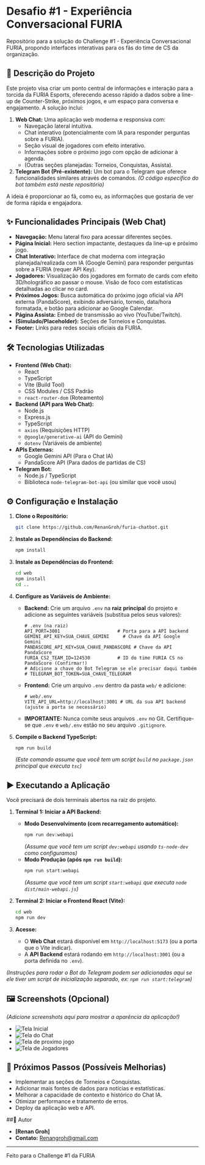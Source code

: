 # Desafio #1 - Experiência Conversacional FURIA

Repositório para a solução do Challenge #1 - Experiência Conversacional FURIA, propondo interfaces interativas para os fãs do time de CS da organização.

## 📝 Descrição do Projeto

Este projeto visa criar um ponto central de informações e interação para a torcida da FURIA Esports, oferecendo acesso rápido a dados sobre a line-up de Counter-Strike, próximos jogos, e um espaço para conversa e engajamento. A solução inclui:

1.  **Web Chat:** Uma aplicação web moderna e responsiva com:
    - Navegação lateral intuitiva.
    - Chat interativo (potencialmente com IA para responder perguntas sobre a FURIA).
    - Seção visual de jogadores com efeito interativo.
    - Informações sobre o próximo jogo com opção de adicionar à agenda.
    - (Outras seções planejadas: Torneios, Conquistas, Assista).
2.  **Telegram Bot (Pré-existente):** Um bot para o Telegram que oferece funcionalidades similares através de comandos. _(O código específico do bot também está neste repositório)_

A ideia é proporcionar ao fã, como eu, as informações que gostaria de ver de forma rápida e engajadora.

## ✨ Funcionalidades Principais (Web Chat)

- **Navegação:** Menu lateral fixo para acessar diferentes seções.
- **Página Inicial:** Hero section impactante, destaques da line-up e próximo jogo.
- **Chat Interativo:** Interface de chat moderna com integração planejada/realizada com IA (Google Gemini) para responder perguntas sobre a FURIA (requer API Key).
- **Jogadores:** Visualização dos jogadores em formato de cards com efeito 3D/holográfico ao passar o mouse. Visão de foco com estatísticas detalhadas ao clicar no card.
- **Próximos Jogos:** Busca automática do próximo jogo oficial via API externa (PandaScore), exibindo adversário, torneio, data/hora formatada, e botão para adicionar ao Google Calendar.
- **Página Assista:** Embed de transmissão ao vivo (YouTube/Twitch).
- **(Simulado/Placeholder):** Seções de Torneios e Conquistas.
- **Footer:** Links para redes sociais oficiais da FURIA.

## 🛠️ Tecnologias Utilizadas

- **Frontend (Web Chat):**
  - React
  - TypeScript
  - Vite (Build Tool)
  - CSS Modules / CSS Padrão
  - `react-router-dom` (Roteamento)
- **Backend (API para Web Chat):**
  - Node.js
  - Express.js
  - TypeScript
  - `axios` (Requisições HTTP)
  - `@google/generative-ai` (API do Gemini)
  - `dotenv` (Variáveis de ambiente)
- **APIs Externas:**
  - Google Gemini API (Para o Chat IA)
  - PandaScore API (Para dados de partidas de CS)
- **Telegram Bot:**
  - Node.js / TypeScript
  - Biblioteca `node-telegram-bot-api` (ou similar que você usou)

## ⚙️ Configuração e Instalação

1.  **Clone o Repositório:**

    ```bash
    git clone https://github.com/RenanGroh/furia-chatbot.git
    ```

2.  **Instale as Dependências do Backend:**

    ```bash
    npm install
    ```

3.  **Instale as Dependências do Frontend:**

    ```bash
    cd web
    npm install
    cd ..
    ```

4.  **Configure as Variáveis de Ambiente:**

    - **Backend:** Crie um arquivo `.env` na **raiz principal** do projeto e adicione as seguintes variáveis (substitua pelos seus valores):
      ```dotenv
      # .env (na raiz)
      API_PORT=3001                     # Porta para a API backend
      GEMINI_API_KEY=SUA_CHAVE_GEMINI     # Chave da API Google Gemini
      PANDASCORE_API_KEY=SUA_CHAVE_PANDASCORE # Chave da API PandaScore
      FURIA_CS2_TEAM_ID=124530          # ID do time FURIA CS no PandaScore (Confirmar!)
      # Adicione a chave do Bot Telegram se ele precisar daqui também
      # TELEGRAM_BOT_TOKEN=SUA_CHAVE_TELEGRAM
      ```
    - **Frontend:** Crie um arquivo `.env` dentro da pasta `web/` e adicione:
      ```dotenv
      # web/.env
      VITE_API_URL=http://localhost:3001 # URL da sua API backend (ajuste a porta se necessário)
      ```
    - **IMPORTANTE:** Nunca comite seus arquivos `.env` no Git. Certifique-se que `.env` e `web/.env` estão no seu arquivo `.gitignore`.

5.  **Compile o Backend TypeScript:**
    ```bash
    npm run build
    ```
    _(Este comando assume que você tem um script `build` no `package.json` principal que executa `tsc`)_

## ▶️ Executando a Aplicação

Você precisará de dois terminais abertos na raiz do projeto.

1.  **Terminal 1: Iniciar a API Backend:**

    - **Modo Desenvolvimento (com recarregamento automático):**
      ```bash
      npm run dev:webapi
      ```
      _(Assume que você tem um script `dev:webapi` usando `ts-node-dev` como configuramos)_
    - **Modo Produção (após `npm run build`):**
      ```bash
      npm run start:webapi
      ```
      _(Assume que você tem um script `start:webapi` que executa `node dist/main-webapi.js`)_

2.  **Terminal 2: Iniciar o Frontend React (Vite):**

    ```bash
    cd web
    npm run dev
    ```

3.  **Acesse:**
    - O **Web Chat** estará disponível em `http://localhost:5173` (ou a porta que o Vite indicar).
    - A **API Backend** estará rodando em `http://localhost:3001` (ou a porta definida no `.env`).

_(Instruções para rodar o Bot do Telegram podem ser adicionadas aqui se ele tiver um script de inicialização separado, ex: `npm run start:telegram`)_

## 🖼️ Screenshots (Opcional)

_(Adicione screenshots aqui para mostrar a aparência da aplicação!)_

- ![Tela Inicial](docs/images/home-page.png)
- ![Tela do Chat](docs/images/chat-page.png)
- ![Tela de proximo jogo](docs/images/nextgame-page.png)
- ![Tela de Jogadores](docs/images/cards-page.png)

## 🚀 Próximos Passos (Possíveis Melhorias)

- Implementar as seções de Torneios e Conquistas.
- Adicionar mais fontes de dados para notícias e estatísticas.
- Melhorar a capacidade de contexto e histórico do Chat IA.
- Otimizar performance e tratamento de erros.
- Deploy da aplicação web e API.

##👤 Autor

- **[Renan Groh]**
- **Contato:** Renangroh@gmail.com

---

Feito para o Challenge #1 da FURIA

